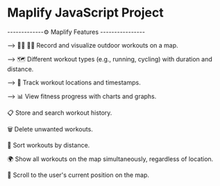 # Maplify JavaScript Project

-------------⚙️ Maplify Features ----------------

--> 🏃‍♂️ 🚴‍♀️ Record and visualize outdoor workouts on a map.

--> 🗺️ Different workout types (e.g., running, cycling) with duration and distance.

--> 📍 Track workout locations and timestamps.

--> 📊 View fitness progress with charts and graphs.

📋 Store and search workout history.

🗑️ Delete unwanted workouts.

📏 Sort workouts by distance.

🌍 Show all workouts on the map simultaneously, regardless of location.

🧭 Scroll to the user's current position on the map.
